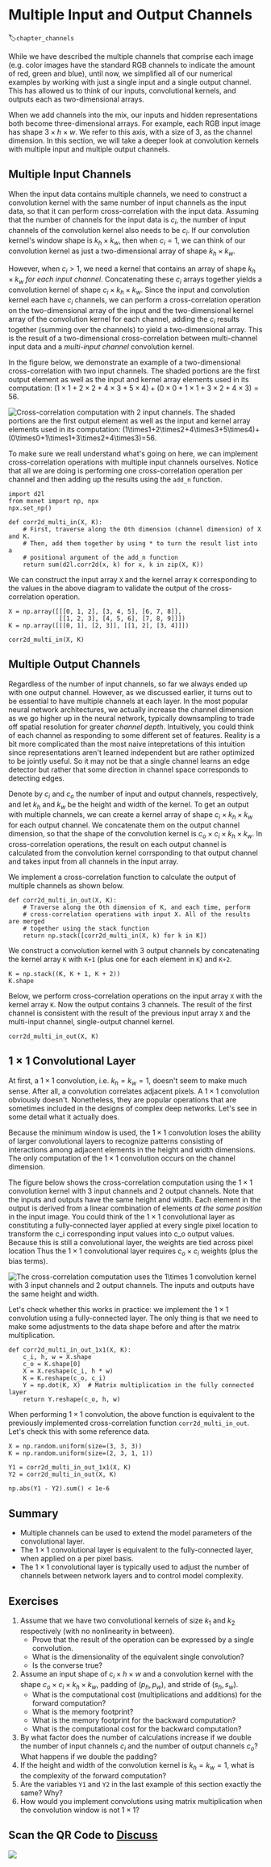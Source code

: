 # Multiple Input and Output Channels
:label:`chapter_channels`

While we have described the multiple channels
that comprise each image (e.g. color images have the standard RGB channels
to indicate the amount of red, green and blue),
until now, we simplified all of our numerical examples
by working with just a single input and a single output channel.
This has allowed us to think of our inputs, convolutional kernels,
and outputs each as two-dimensional arrays.

When we add channels into the mix,
our inputs and hidden representations
both become three-dimensional arrays.
For example, each RGB input image has shape $3\times h\times w$.
We refer to this axis, with a size of 3, as the channel dimension.
In this section, we will take a deeper look
at convolution kernels with multiple input and multiple output channels.

## Multiple Input Channels

When the input data contains multiple channels,
we need to construct a convolution kernel
with the same number of input channels as the input data,
so that it can perform cross-correlation with the input data.
Assuming that the number of channels for the input data is $c_i$,
the number of input channels of the convolution kernel also needs to be $c_i$. If our convolution kernel's window shape is $k_h\times k_w$,
then when $c_i=1$, we can think of our convolution kernel
as just a two-dimensional array of shape $k_h\times k_w$.

However, when $c_i>1$, we need a kernel
that contains an array of shape $k_h\times k_w$ *for each input channel*. Concatenating these $c_i$ arrays together
yields a convolution kernel of shape $c_i\times k_h\times k_w$.
Since the input and convolution kernel each have $c_i$ channels,
we can perform a cross-correlation operation
on the two-dimensional array of the input
and the two-dimensional kernel array of the convolution kernel
for each channel, adding the $c_i$ results together
(summing over the channels)
to yield a two-dimensional array.
This is the result of a two-dimensional cross-correlation
between multi-channel input data and
a *multi-input channel* convolution kernel.

In the figure below, we demonstrate an example
of a two-dimensional cross-correlation with two input channels.
The shaded portions are the first output element
as well as the input and kernel array elements used in its computation:
$(1\times1+2\times2+4\times3+5\times4)+(0\times0+1\times1+3\times2+4\times3)=56$.

![Cross-correlation computation with 2 input channels. The shaded portions are the first output element as well as the input and kernel array elements used in its computation: $(1\times1+2\times2+4\times3+5\times4)+(0\times0+1\times1+3\times2+4\times3)=56$. ](../img/conv-multi-in.svg)


To make sure we reall understand what's going on here,
we can implement cross-correlation operations with multiple input channels ourselves.
Notice that all we are doing is performing one cross-correlation operation
per channel and then adding up the results using the `add_n` function.

```{.python .input  n=1}
import d2l
from mxnet import np, npx
npx.set_np()

def corr2d_multi_in(X, K):
    # First, traverse along the 0th dimension (channel dimension) of X and K.
    # Then, add them together by using * to turn the result list into a
    # positional argument of the add_n function
    return sum(d2l.corr2d(x, k) for x, k in zip(X, K))
```

We can construct the input array `X` and the kernel array `K`
corresponding to the values in the above diagram
to validate the output of the cross-correlation operation.

```{.python .input  n=2}
X = np.array([[[0, 1, 2], [3, 4, 5], [6, 7, 8]],
              [[1, 2, 3], [4, 5, 6], [7, 8, 9]]])
K = np.array([[[0, 1], [2, 3]], [[1, 2], [3, 4]]])

corr2d_multi_in(X, K)
```

## Multiple Output Channels

Regardless of the number of input channels,
so far we always ended up with one output channel.
However, as we discussed earlier,
it turns out to be essential to have multiple channels at each layer.
In the most popular neural network architectures,
we actually increase the channel dimension
as we go higher up in the neural network,
typically downsampling to trade off spatial resolution
for greater *channel depth*.
Intuitively, you could think of each channel
as responding to some different set of features.
Reality is a bit more complicated than the most naive intepretations of this intuition since representations aren't learned independent but are rather optimized to be jointly useful.
So it may not be that a single channel learns an edge detector but rather that some direction in channel space corresponds to detecting edges.


Denote by $c_i$ and $c_o$ the number
of input and output channels, respectively,
and let $k_h$ and $k_w$ be the height and width of the kernel.
To get an output with multiple channels,
we can create a kernel array
of shape $c_i\times k_h\times k_w$
for each output channel.
We concatenate them on the output channel dimension,
so that the shape of the convolution kernel
is $c_o\times c_i\times k_h\times k_w$.
In cross-correlation operations,
the result on each output channel is calculated
from the convolution kernel corrsponding to that output channel
and takes input from all channels in the input array.

We implement a cross-correlation function
to calculate the output of multiple channels as shown below.

```{.python .input  n=3}
def corr2d_multi_in_out(X, K):
    # Traverse along the 0th dimension of K, and each time, perform
    # cross-correlation operations with input X. All of the results are merged
    # together using the stack function
    return np.stack([corr2d_multi_in(X, k) for k in K])
```

We construct a convolution kernel with 3 output channels
by concatenating the kernel array `K` with `K+1`
(plus one for each element in `K`) and `K+2`.

```{.python .input  n=4}
K = np.stack((K, K + 1, K + 2))
K.shape
```

Below, we perform cross-correlation operations
on the input array `X` with the kernel array `K`.
Now the output contains 3 channels.
The result of the first channel is consistent
with the result of the previous input array `X`
and the multi-input channel,
single-output channel kernel.

```{.python .input  n=5}
corr2d_multi_in_out(X, K)
```

## $1\times 1$ Convolutional Layer

At first, a $1 \times 1$ convolution, i.e. $k_h = k_w = 1$,
doesn't seem to make much sense.
After all, a convolution correlates adjacent pixels.
A $1 \times 1$ convolution obviously doesn't.
Nonetheless, they are popular operations that are sometimes included
in the designs of complex deep networks.
Let's see in some detail what it actually does.

Because the minimum window is used,
the $1\times 1$ convolution loses the ability
of larger convolutional layers
to recognize patterns consisting of interactions
among adjacent elements in the height and width dimensions.
The only computation of the $1\times 1$ convolution occurs
on the channel dimension.

The figure below shows the cross-correlation computation
using the $1\times 1$ convolution kernel
with 3 input channels and 2 output channels.
Note that the inputs and outputs have the same height and width.
Each element in the output is derived
from a linear combination of elements *at the same position*
in the input image.
You could think of the $1\times 1$ convolutional layer
as constituting a fully-connected layer applied at every single pixel location
to transform the c_i corresponding input values into c_o output values.
Because this is still a convolutional layer,
the weights are tied across pixel location
Thus the $1\times 1$ convolutional layer requires $c_o\times c_i$ weights
(plus the bias terms).


![The cross-correlation computation uses the $1\times 1$ convolution kernel with 3 input channels and 2 output channels. The inputs and outputs have the same height and width. ](../img/conv-1x1.svg)

Let's check whether this works in practice:
we implement the $1 \times 1$ convolution
using a fully-connected layer.
The only thing is that we need to make some adjustments
to the data shape before and after the matrix multiplication.

```{.python .input  n=6}
def corr2d_multi_in_out_1x1(X, K):
    c_i, h, w = X.shape
    c_o = K.shape[0]
    X = X.reshape(c_i, h * w)
    K = K.reshape(c_o, c_i)
    Y = np.dot(K, X)  # Matrix multiplication in the fully connected layer
    return Y.reshape(c_o, h, w)
```

When performing $1\times 1$ convolution,
the above function is equivalent to the previously implemented cross-correlation function `corr2d_multi_in_out`.
Let's check this with some reference data.

```{.python .input  n=7}
X = np.random.uniform(size=(3, 3, 3))
K = np.random.uniform(size=(2, 3, 1, 1))

Y1 = corr2d_multi_in_out_1x1(X, K)
Y2 = corr2d_multi_in_out(X, K)

np.abs(Y1 - Y2).sum() < 1e-6
```

## Summary

* Multiple channels can be used to extend the model parameters of the convolutional layer.
* The $1\times 1$ convolutional layer is equivalent to the fully-connected layer, when applied on a per pixel basis.
* The $1\times 1$ convolutional layer is typically used to adjust the number of channels between network layers and to control model complexity.


## Exercises

1. Assume that we have two convolutional kernels of size $k_1$ and $k_2$ respectively (with no nonlinearity in between).
    * Prove that the result of the operation can be expressed by a single convolution.
    * What is the dimensionality of the equivalent single convolution?
    * Is the converse true?
1. Assume an input shape of $c_i\times h\times w$ and a convolution kernel with the shape $c_o\times c_i\times k_h\times k_w$, padding of $(p_h, p_w)$, and stride of $(s_h, s_w)$.
    * What is the computational cost (multiplications and additions) for the forward computation?
    * What is the memory footprint?
    * What is the memory footprint for the backward computation?
    * What is the computational cost for the backward computation?
1. By what factor does the number of calculations increase if we double the number of input channels $c_i$ and the number of output channels $c_o$? What happens if we double the padding?
1. If the height and width of the convolution kernel is $k_h=k_w=1$, what is the complexity of the forward computation?
1. Are the variables `Y1` and `Y2` in the last example of this section exactly the same? Why?
1. How would you implement convolutions using matrix multiplication when the convolution window is not $1\times 1$?

## Scan the QR Code to [Discuss](https://discuss.mxnet.io/t/2351)

![](../img/qr_channels.svg)
